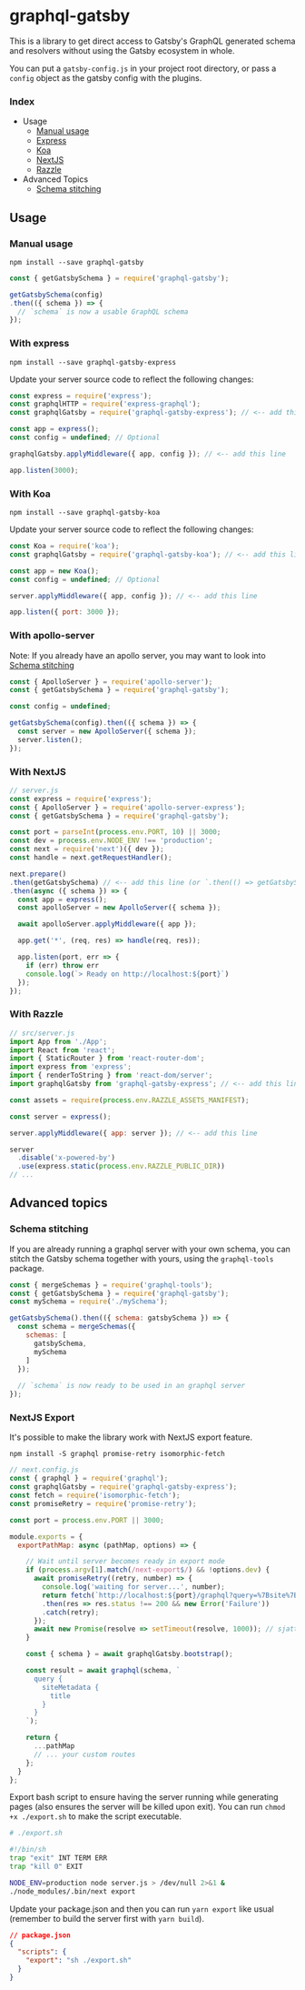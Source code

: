 # graphql-gatsby

This is a library to get direct access to Gatsby's GraphQL generated 
schema and resolvers without using the Gatsby ecosystem in whole.

You can put a `gatsby-config.js` in your project root directory, or pass 
a `config` object as the gatsby config with the plugins.

### Index

- Usage
  - [Manual usage](#manual-usage)
  - [Express](#with-express)
  - [Koa](#with-koa)
  - [NextJS](#with-nextjs)
  - [Razzle](#with-razzle)
- Advanced Topics
   - [Schema stitching](#schema-stitching)

## Usage

### Manual usage

`npm install --save graphql-gatsby` 

```js
const { getGatsbySchema } = require('graphql-gatsby');

getGatsbySchema(config)
.then(({ schema }) => {
  // `schema` is now a usable GraphQL schema
});
```

### With express

`npm install --save graphql-gatsby-express`

Update your server source code to reflect the following changes:
```js
const express = require('express');
const graphqlHTTP = require('express-graphql');
const graphqlGatsby = require('graphql-gatsby-express'); // <-- add this line

const app = express();
const config = undefined; // Optional

graphqlGatsby.applyMiddleware({ app, config }); // <-- add this line

app.listen(3000);
```

### With Koa

`npm install --save graphql-gatsby-koa`

Update your server source code to reflect the following changes:
```js
const Koa = require('koa');
const graphqlGatsby = require('graphql-gatsby-koa'); // <-- add this line 

const app = new Koa();
const config = undefined; // Optional

server.applyMiddleware({ app, config }); // <-- add this line

app.listen({ port: 3000 });
```

### With apollo-server

Note: If you already have an apollo server, you may want to look into [Schema stitching](#schema-stitching)
```js
const { ApolloServer } = require('apollo-server');
const { getGatsbySchema } = require('graphql-gatsby');

const config = undefined;

getGatsbySchema(config).then(({ schema }) => {
  const server = new ApolloServer({ schema });
  server.listen();
});
```

### With NextJS

```js
// server.js
const express = require('express');
const { ApolloServer } = require('apollo-server-express');
const { getGatsbySchema } = require('graphql-gatsby');

const port = parseInt(process.env.PORT, 10) || 3000;
const dev = process.env.NODE_ENV !== 'production';
const next = require('next')({ dev });
const handle = next.getRequestHandler();

next.prepare()
.then(getGatsbySchema) // <-- add this line (or `.then(() => getGatsbySchema(config))`)
.then(async ({ schema }) => {
  const app = express();
  const apolloServer = new ApolloServer({ schema });

  await apolloServer.applyMiddleware({ app });

  app.get('*', (req, res) => handle(req, res));

  app.listen(port, err => {
    if (err) throw err
    console.log(`> Ready on http://localhost:${port}`)
  });
});
```

### With Razzle

```js
// src/server.js
import App from './App';
import React from 'react';
import { StaticRouter } from 'react-router-dom';
import express from 'express';
import { renderToString } from 'react-dom/server';
import graphqlGatsby from 'graphql-gatsby-express'; // <-- add this line

const assets = require(process.env.RAZZLE_ASSETS_MANIFEST);

const server = express();

server.applyMiddleware({ app: server }); // <-- add this line

server
  .disable('x-powered-by')
  .use(express.static(process.env.RAZZLE_PUBLIC_DIR))
// ...
```

## Advanced topics

### Schema stitching

If you are already running a graphql server with your own schema, you can stitch the Gatsby schema together with yours, using the `graphql-tools` package.

```js
const { mergeSchemas } = require('graphql-tools');
const { getGatsbySchema } = require('graphql-gatsby');
const mySchema = require('./mySchema');

getGatsbySchema().then(({ schema: gatsbySchema }) => {
  const schema = mergeSchemas({
    schemas: [
      gatsbySchema,
      mySchema
    ]
  });
  
  // `schema` is now ready to be used in an graphql server
});
```

### NextJS Export

It's possible to make the library work with NextJS export feature.

`npm install -S graphql promise-retry isomorphic-fetch`

```js
// next.config.js
const { graphql } = require('graphql');
const graphqlGatsby = require('graphql-gatsby-express');
const fetch = require('isomorphic-fetch');
const promiseRetry = require('promise-retry');

const port = process.env.PORT || 3000;

module.exports = {
  exportPathMap: async (pathMap, options) => {

    // Wait until server becomes ready in export mode
    if (process.argv[1].match(/next-export$/) && !options.dev) {
      await promiseRetry((retry, number) => {
        console.log('waiting for server...', number);
        return fetch(`http://localhost:${port}/graphql?query=%7Bsite%7Bid%7D%7D`)
        .then(res => res.status !== 200 && new Error('Failure'))
        .catch(retry);
      });
      await new Promise(resolve => setTimeout(resolve, 1000)); // sjattlari
    }

    const { schema } = await graphqlGatsby.bootstrap();

    const result = await graphql(schema, `
      query {
        siteMetadata {
          title
        }
      }
    `);

    return {
      ...pathMap
      // ... your custom routes
    };
  }
};
```

Export bash script to ensure having the server running while generating pages (also ensures the server will be killed upon exit). You can run `chmod +x ./export.sh` to make the script executable.

```bash
# ./export.sh

#!/bin/sh
trap "exit" INT TERM ERR
trap "kill 0" EXIT

NODE_ENV=production node server.js > /dev/null 2>&1 &
./node_modules/.bin/next export
```

Update your package.json and then you can run `yarn export` like usual (remember to build the server first with `yarn build`).

```json
// package.json
{
  "scripts": {
    "export": "sh ./export.sh"
  }
}
